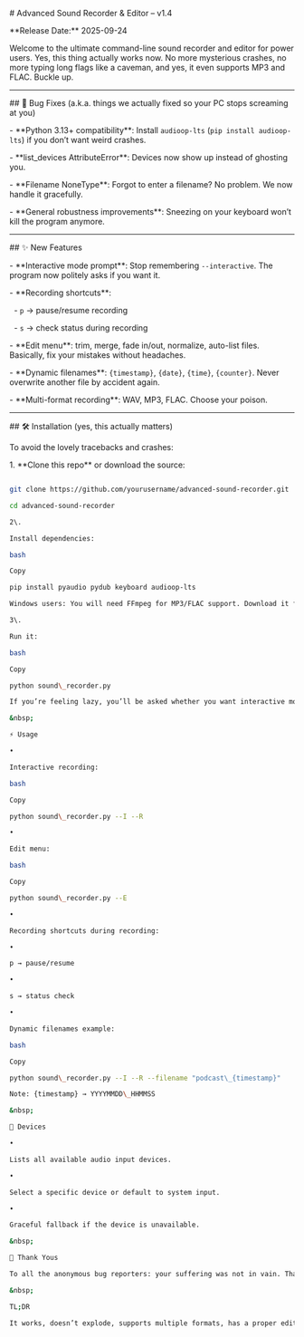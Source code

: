 \# Advanced Sound Recorder \& Editor – v1.4



\*\*Release Date:\*\* 2025-09-24  



Welcome to the ultimate command-line sound recorder and editor for power users. Yes, this thing actually works now. No more mysterious crashes, no more typing long flags like a caveman, and yes, it even supports MP3 and FLAC. Buckle up.  



---



\## 🐞 Bug Fixes (a.k.a. things we actually fixed so your PC stops screaming at you)



\- \*\*Python 3.13+ compatibility\*\*: Install `audioop-lts` (`pip install audioop-lts`) if you don’t want weird crashes.  

\- \*\*list\_devices AttributeError\*\*: Devices now show up instead of ghosting you.  

\- \*\*Filename NoneType\*\*: Forgot to enter a filename? No problem. We now handle it gracefully.  

\- \*\*General robustness improvements\*\*: Sneezing on your keyboard won’t kill the program anymore.  



---



\## ✨ New Features



\- \*\*Interactive mode prompt\*\*: Stop remembering `--interactive`. The program now politely asks if you want it.  

\- \*\*Recording shortcuts\*\*:  

&nbsp; - `p` → pause/resume recording  

&nbsp; - `s` → check status during recording  

\- \*\*Edit menu\*\*: trim, merge, fade in/out, normalize, auto-list files. Basically, fix your mistakes without headaches.  

\- \*\*Dynamic filenames\*\*: `{timestamp}`, `{date}`, `{time}`, `{counter}`. Never overwrite another file by accident again.  

\- \*\*Multi-format recording\*\*: WAV, MP3, FLAC. Choose your poison.  



---



\## 🛠 Installation (yes, this actually matters)



To avoid the lovely tracebacks and crashes:



1\. \*\*Clone this repo\*\* or download the source:



```bash

git clone https://github.com/yourusername/advanced-sound-recorder.git

cd advanced-sound-recorder

2\. 

Install dependencies:

bash

Copy

pip install pyaudio pydub keyboard audioop-lts

Windows users: You will need FFmpeg for MP3/FLAC support. Download it from https://ffmpeg.org/download.html and add the bin directory to your PATH. Otherwise, enjoy WAV-only recordings and endless warnings.

3\. 

Run it:

bash

Copy

python sound\_recorder.py

If you’re feeling lazy, you’ll be asked whether you want interactive mode. Say yes.

&nbsp;

⚡ Usage

• 

Interactive recording:

bash

Copy

python sound\_recorder.py --I --R

• 

Edit menu:

bash

Copy

python sound\_recorder.py --E

• 

Recording shortcuts during recording:

• 

p → pause/resume

• 

s → status check

• 

Dynamic filenames example:

bash

Copy

python sound\_recorder.py --I --R --filename "podcast\_{timestamp}"

Note: {timestamp} → YYYYMMDD\_HHMMSS

&nbsp;

🎉 Devices

• 

Lists all available audio input devices.

• 

Select a specific device or default to system input.

• 

Graceful fallback if the device is unavailable.

&nbsp;

👏 Thank Yous

To all the anonymous bug reporters: your suffering was not in vain. Thanks to you, this version is slightly less terrible.

&nbsp;

TL;DR

It works, doesn’t explode, supports multiple formats, has a proper edit menu, is interactive, and has dynamic filenames. Basically, it’s now usable, and even your mother could use it if she really tried.

